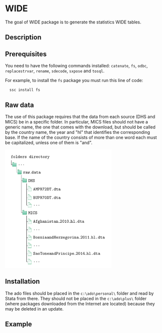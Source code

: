 # WIDE

The goal of WIDE package is to generate the statistics WIDE tables.

## Description 


## Prerequisites 

You need to have the following commands installed: `catenate`, `fs`, `odbc`, `replacestrvar`, `rename`, `sdecode`, `sxpose` and `tosql`.

For example, to install the `fs` package you must run this line of code:
 
      ssc install fs

## Raw data 

The use of this package requires that the data from each source (DHS and MICS) be in a specific folder. In particular, MICS files should not have a generic name, the one that comes with the download, but should be called by the country name, the year and "hl" that identifies the corresponding base. If the name of the country consists of more than one word each must be capitalized, unless one of them is "and".


<img src="filenames.png" width="350" />

## Installation 

The ado files should be placed in the `c:\ado\personal\` folder and read by Stata from there. They should not be placed in the `c:\ado\plus\` folder (where packages downloaded from the Internet are located) because they may be deleted in an update.


## Example